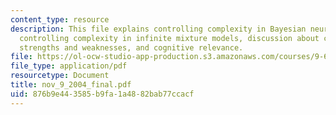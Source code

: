```yaml
---
content_type: resource
description: This file explains controlling complexity in Bayesian neural networks,
  controlling complexity in infinite mixture models, discussion about computational
  strengths and weaknesses, and cognitive relevance.
file: https://ol-ocw-studio-app-production.s3.amazonaws.com/courses/9-66j-computational-cognitive-science-fall-2004/876b9e443585b9fa1a4882bab77ccacf_nov_9_2004_final.pdf
file_type: application/pdf
resourcetype: Document
title: nov_9_2004_final.pdf
uid: 876b9e44-3585-b9fa-1a48-82bab77ccacf
---
```

